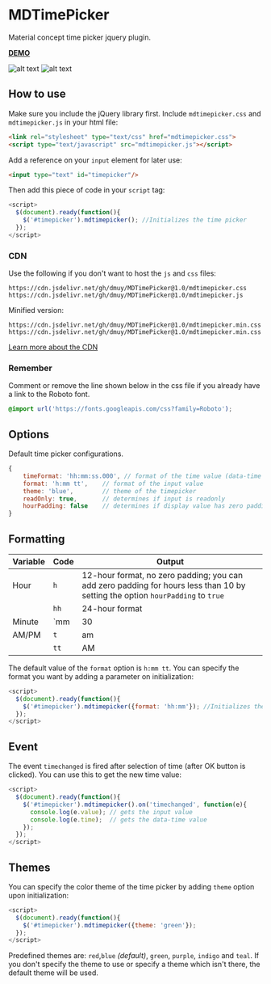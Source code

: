 MDTimePicker
========

Material concept time picker jquery plugin.

**[DEMO](https://dmuy.github.io/timepicker/)**

![alt text](https://lh3.googleusercontent.com/OOnJBzhy26yXtuiw8Lo5ftRhSv4Fnbra5Ss53s2YuQ-tY6vCbwKkKCASWLbFcVKK4S1e5vRFVvNoz6hdcVTTeYrjjdTU5oeqOLaFjRBTTgst50KPDeJK3-HHxeJl_5dNCx3J71IsE_hjkUHwT9hjywmXWgCWFdrjDhuZnU3XsXXsjBofMugQiyQ-HozCgbFVytl4G-lxv-BvSrJcSVIh-6NFo7ycxWX4XClBCfBzGk05HdiH3uKDMjZPR59X3qo28Kty2tl5XnFsNTla2Ipt6DR2d9YT3YLogN-5ltUVURqTq0_5fntF_AC8X8LDc6qXpr-dE-zq4cDxI6uNGDRk0ZWFWbiyHADE1XLbIkuK6N6w8cYTw__z0LWxARbz65tuWe0VRgDJSb0_IhX51hd9kBn0xGpFNVUmSyjCniD43lsx50lZyvGNMHB-cOGwYoJRNQcFcqdOx7aN9RsK4lP34BhxygBUFwQi3ns_ZVlTb5x1iygXJZNej2KQqorOoxmGKgiy724S_JZ0DpICAwz-SoJmQXgvoNtThtUP1E8M4j6SLfO5EUzHP70o1dLJjd7fWNlEQ-9ztHciXcUcQ8nPTFwZZlx09Mb1Icewx_YvCnEMu8vliuF2=w390-h470-no "TimePicker: Hour")
![alt text](https://lh3.googleusercontent.com/HIuOZKI4vuXuyp1OlvyAyC_CndIv_A1Q3PQLmAuD84kxTrFVwErEh6a2S0sZaivPb6v9csZUBztI3-O64AcdUqkcRSN7gn7MWyo6rAX0xbQ-5W-frFSxvkUIwJhcooItWMlgWY4AWbfuaRZgIJkM0LNySCbbBPLcFfzwoIzvPkMnA-ED0Y5wkjiH0csYeYwt-xedkS3jvPAKGcId-eJNUOE-3NmMFM2FTYtjvLDXi_FbZejN7cSFT69WDaTSQ8G2LzlOZEifGRD8FMNEisBoeQ9vBLMr-ewIpoCDIkE32tnqHbCpSwaXpXm_EyU1npATloYmslscB4M_9MPrDMuNxJ7R6-h5ZshH6TC0QIN8tg58pJ_kQLh_ANWqrrZztvXWLFGeQwQWalMmV7xkZlJJkjK9pUCJcDCGV3L_1EX10b_jiznqTQkbf7tLFdikNihF4M7WodiufhfbR1D4UCxl9zakSmEKPymoNvbl30d4GREVrvYPMceAtL3pekXJZSpQ_2PvaqzCgC64n-gDDhA5mVNxHxsCQj2aad6REkHdFEYh25xr85Nmz6tAVzWocDCiSQblInBSwV3IhgSbu6MI4OZTMyqcXwaZPlkKfGHdxLOgY6Stwjq9=w390-h470-no "TimePicker: Minute")

## How to use
Make sure you include the jQuery library first.
Include `mdtimepicker.css` and `mdtimepicker.js` in your html file:
```html
<link rel="stylesheet" type="text/css" href="mdtimepicker.css">
<script type="text/javascript" src="mdtimepicker.js"></script>
```

Add a reference on your `input` element for later use:
```html
<input type="text" id="timepicker"/>
```

Then add this piece of code in your `script` tag:
```javascript
<script>
  $(document).ready(function(){
    $('#timepicker').mdtimepicker(); //Initializes the time picker
  });
</script>
```

### CDN
Use the following if you don't want to host the `js` and `css` files:
```
https://cdn.jsdelivr.net/gh/dmuy/MDTimePicker@1.0/mdtimepicker.css
https://cdn.jsdelivr.net/gh/dmuy/MDTimePicker@1.0/mdtimepicker.js
```
Minified version:
```
https://cdn.jsdelivr.net/gh/dmuy/MDTimePicker@1.0/mdtimepicker.min.css
https://cdn.jsdelivr.net/gh/dmuy/MDTimePicker@1.0/mdtimepicker.min.css
```

[Learn more about the CDN](https://www.jsdelivr.com/features#gh)

### Remember
Comment or remove the line shown below in the css file if you already have a link to the Roboto font.
```css
@import url('https://fonts.googleapis.com/css?family=Roboto');
```

## Options
Default time picker configurations.
```javascript
{
    timeFormat: 'hh:mm:ss.000', // format of the time value (data-time attribute)
    format: 'h:mm tt',    // format of the input value
    theme: 'blue',        // theme of the timepicker
    readOnly: true,       // determines if input is readonly
    hourPadding: false    // determines if display value has zero padding for hour value less than 10 (i.e. 05:30 PM); 24-hour format has padding by default
}
```

## Formatting

| Variable      | Code         | Output  |
| ------------- |--------------|---------|
| Hour          | `h`          | 12-hour format, no zero padding; you can add zero padding for hours less than 10 by setting the option `hourPadding` to `true`  |
|               | `hh`         | 24-hour format |
| Minute        | `mm          | 30      |
| AM/PM         | `t`          | am      |
|               | `tt`         | AM      |

The default value of the `format` option is `h:mm tt`. You can specify the format you want by adding a parameter on initialization:
```javascript
<script>
  $(document).ready(function(){
    $('#timepicker').mdtimepicker({format: 'hh:mm'}); //Initializes the time picker and uses the specified format (i.e. 23:30)
  });
</script>
```

## Event
The event `timechanged` is fired after selection of time (after OK button is clicked).
You can use this to get the new time value:
```javascript
<script>
  $(document).ready(function(){
    $('#timepicker').mdtimepicker().on('timechanged', function(e){
      console.log(e.value); // gets the input value
      console.log(e.time);  // gets the data-time value
    });
  });
</script>
```

## Themes
You can specify the color theme of the time picker by adding `theme` option upon initialization:
```javascript
<script>
  $(document).ready(function(){
    $('#timepicker').mdtimepicker({theme: 'green'});
  });
</script>
```
Predefined themes are: `red`,`blue` *(default)*, `green`, `purple`, `indigo` and `teal`.
If you don't specify the theme to use or specify a theme which isn't there, the default theme will be used.
